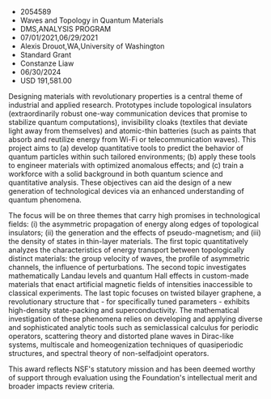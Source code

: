 
* 2054589
* Waves and Topology in Quantum Materials
* DMS,ANALYSIS PROGRAM
* 07/01/2021,06/29/2021
* Alexis Drouot,WA,University of Washington
* Standard Grant
* Constanze Liaw
* 06/30/2024
* USD 191,581.00

Designing materials with revolutionary properties is a central theme of
industrial and applied research. Prototypes include topological insulators
(extraordinarily robust one-way communication devices that promise to stabilize
quantum computations), invisibility cloaks (textiles that deviate light away
from themselves) and atomic-thin batteries (such as paints that absorb and
reutilize energy from Wi-Fi or telecommunication waves). This project aims to
(a) develop quantitative tools to predict the behavior of quantum particles
within such tailored environments; (b) apply these tools to engineer materials
with optimized anomalous effects; and (c) train a workforce with a solid
background in both quantum science and quantitative analysis. These objectives
can aid the design of a new generation of technological devices via an enhanced
understanding of quantum phenomena.

The focus will be on three themes that carry high promises in technological
fields: (i) the asymmetric propagation of energy along edges of topological
insulators; (ii) the generation and the effects of pseudo-magnetism; and (iii)
the density of states in thin-layer materials. The first topic quantitatively
analyzes the characteristics of energy transport between topologically distinct
materials: the group velocity of waves, the profile of asymmetric channels, the
influence of perturbations. The second topic investigates mathematically Landau
levels and quantum Hall effects in custom-made materials that enact artificial
magnetic fields of intensities inaccessible to classical experiments. The last
topic focuses on twisted bilayer graphene, a revolutionary structure that - for
specifically tuned parameters - exhibits high-density state-packing and
superconductivity. The mathematical investigation of these phenomena relies on
developing and applying diverse and sophisticated analytic tools such as
semiclassical calculus for periodic operators, scattering theory and distorted
plane waves in Dirac-like systems, multiscale and homeogenization techniques of
quasiperiodic structures, and spectral theory of non-selfadjoint operators.

This award reflects NSF's statutory mission and has been deemed worthy of
support through evaluation using the Foundation's intellectual merit and broader
impacts review criteria.
